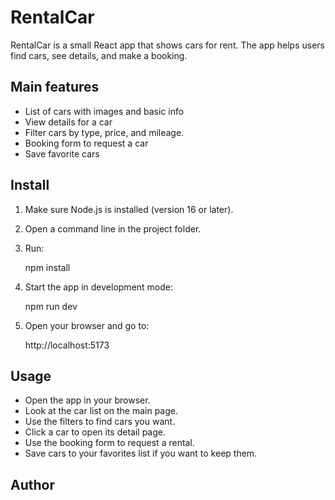 # RentalCar

RentalCar is a small React app that shows cars for rent. The app helps users find cars, see details, and make a booking.

## Main features

- List of cars with images and basic info
- View details for a car
- Filter cars by type, price, and mileage.
- Booking form to request a car
- Save favorite cars

## Install

1. Make sure Node.js is installed (version 16 or later).
2. Open a command line in the project folder.
3. Run:

   npm install

4. Start the app in development mode:

   npm run dev

5. Open your browser and go to:

   http://localhost:5173

## Usage

- Open the app in your browser.
- Look at the car list on the main page.
- Use the filters to find cars you want.
- Click a car to open its detail page.
- Use the booking form to request a rental.
- Save cars to your favorites list if you want to keep them.

## Author
